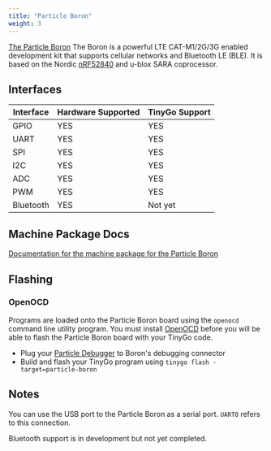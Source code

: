 ```yaml
---
title: "Particle Boron"
weight: 3
---
```


[The Particle Boron](https://docs.particle.io/datasheets/cellular/boron-datasheet/) The Boron is a powerful LTE CAT-M1/2G/3G enabled development kit that supports cellular networks and Bluetooth LE (BLE). It is based on the Nordic [nRF52840](https://www.nordicsemi.com/eng/Products/nRF52840) and u-blox SARA coprocessor.

## Interfaces

| Interface | Hardware Supported | TinyGo Support |
| --------- | ------------- | ----- |
| GPIO      | YES | YES |
| UART      | YES | YES |
| SPI      | YES | YES |
| I2C      | YES | YES |
| ADC      | YES | YES |
| PWM      | YES | YES |
| Bluetooth      | YES | Not yet |

## Machine Package Docs

[Documentation for the machine package for the Particle Boron](../machine/particle-boron)

## Flashing

### OpenOCD

Programs are loaded onto the Particle Boron board using the `openocd` command line utility program. You must install [OpenOCD](http://openocd.org/) before you will be able to flash the Particle Boron board with your TinyGo code.

- Plug your [Particle Debugger](https://store.particle.io/collections/accessories/products/particle-debugger) to Boron's debugging connector
- Build and flash your TinyGo program using `tinygo flash -target=particle-boron`

## Notes

You can use the USB port to the Particle Boron as a serial port. `UART0` refers to this connection.

Bluetooth support is in development but not yet completed.
